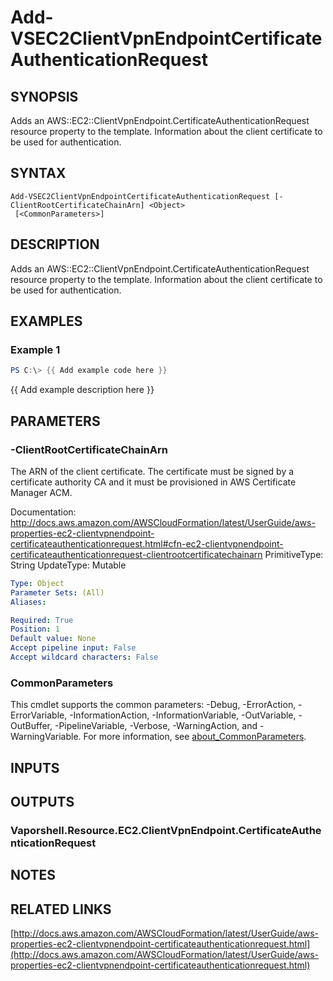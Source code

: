 # Add-VSEC2ClientVpnEndpointCertificateAuthenticationRequest

## SYNOPSIS
Adds an AWS::EC2::ClientVpnEndpoint.CertificateAuthenticationRequest resource property to the template.
Information about the client certificate to be used for authentication.

## SYNTAX

```
Add-VSEC2ClientVpnEndpointCertificateAuthenticationRequest [-ClientRootCertificateChainArn] <Object>
 [<CommonParameters>]
```

## DESCRIPTION
Adds an AWS::EC2::ClientVpnEndpoint.CertificateAuthenticationRequest resource property to the template.
Information about the client certificate to be used for authentication.

## EXAMPLES

### Example 1
```powershell
PS C:\> {{ Add example code here }}
```

{{ Add example description here }}

## PARAMETERS

### -ClientRootCertificateChainArn
The ARN of the client certificate.
The certificate must be signed by a certificate authority CA and it must be provisioned in AWS Certificate Manager ACM.

Documentation: http://docs.aws.amazon.com/AWSCloudFormation/latest/UserGuide/aws-properties-ec2-clientvpnendpoint-certificateauthenticationrequest.html#cfn-ec2-clientvpnendpoint-certificateauthenticationrequest-clientrootcertificatechainarn
PrimitiveType: String
UpdateType: Mutable

```yaml
Type: Object
Parameter Sets: (All)
Aliases:

Required: True
Position: 1
Default value: None
Accept pipeline input: False
Accept wildcard characters: False
```

### CommonParameters
This cmdlet supports the common parameters: -Debug, -ErrorAction, -ErrorVariable, -InformationAction, -InformationVariable, -OutVariable, -OutBuffer, -PipelineVariable, -Verbose, -WarningAction, and -WarningVariable. For more information, see [about_CommonParameters](http://go.microsoft.com/fwlink/?LinkID=113216).

## INPUTS

## OUTPUTS

### Vaporshell.Resource.EC2.ClientVpnEndpoint.CertificateAuthenticationRequest
## NOTES

## RELATED LINKS

[http://docs.aws.amazon.com/AWSCloudFormation/latest/UserGuide/aws-properties-ec2-clientvpnendpoint-certificateauthenticationrequest.html](http://docs.aws.amazon.com/AWSCloudFormation/latest/UserGuide/aws-properties-ec2-clientvpnendpoint-certificateauthenticationrequest.html)


